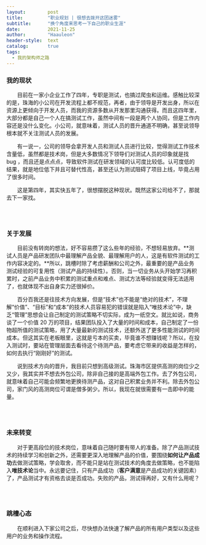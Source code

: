 ```yaml
---
layout:        post
title:         "职业规划 | 很想去拨开这团迷雾"
subtitle:      "换个角度来思考一下自己的职业生涯"
date:          2021-11-25
author:        "Haauleon"
header-style:  text
catalog:       true
tags:
  - 我的架构师之路
---
```


### 我的现状
&emsp;&emsp;目前在一家小企业工作了四年，专职是测试，也搞过爬虫和运维。感触比较深的是，珠海的小公司在开发流程上都不规范，再者，由于领导是开发出身，所以在资源上更倾向于开发人员，而我的资源多数从开发那里沟通获得。而且这四年里，大部分都是自己一个人在搞测试工作，虽然中间有一段是两个人协同，但是工作内容还是没什么变化。小公司，就意味着，测试人员的晋升通道不明确，甚至说领导根本就不关注测试人员的发展。           

&emsp;&emsp;有一说一，公司的领导会拿开发人员和测试人员进行比较，觉得测试工作技术含量低，虽然都是技术岗，但是大多数情况下领导们对测试人员的印象就是找 bug ，而且还是点点点，导致软件测试在研发领域的认可度比较低。认可度低的结果，就是地位低下并且可替代性高，甚至还认为测试阻碍了项目上线，毕竟占用了很多时间。            

&emsp;&emsp;这是第四年，其实快五年了，很想摆脱这种现状。既然这家公司给不了，那就去下一家找。           

<br><br>

### 关于发展
&emsp;&emsp;目前没有转岗的想法，好不容易攒了这么些年的经验，不想轻易放弃。**测试人员是产品研发团队中最理解产品全貌、最理解用户的人，这是有软件测试的工作内容决定的。**所以，跳槽时除了考虑薪酬和公司之外，最重要的是产品业务测试经验的可复用性（测试产品的持续性）。否则，当一切业务从头开始学习再积累时，之前产品业务中积累的测试重点和难点、测试方法等经验就变得无法适用了，也就体现不出自身实力还很掉价。      

&emsp;&emsp;百分百我还是往技术方向发展，但是“技术”也不能是“绝对的技术”，不理解“价值”、“目标”和“成本”的技术人员容易犯的错误就是陷入“唯技术论”中，缺乏“管理”思想会让自己制定的测试策略不切实际，成为一纸空文。就比如说，商务谈了一个价值 20 万的项目，结果团队投入了大量的时间和成本，自己制定了一份物超所值的测试策略，用了大量最新的测试技术，还额外送了更多性能测试的时间成本。但这其实在老板眼里，这就是亏本的买卖，毕竟谁不想赚钱呢？所以，在投入测试时，要站在管理层面去看待这个待测产品，要考虑它带来的收益是怎样的，如何去执行“刚刚好”的测试。    

&emsp;&emsp;说到技术方向的晋升，我目前只想到高级测试。珠海市区提供高测的岗位少之又少，我其实并不想去外包公司，除非自己接的是高端外包工作。去了外包公司，就意味着自己可能会频繁地更换待测产品，这对自己积累业务并不利。除去外包公司，家门风的高测岗位可谓是僧多粥少。所以，我现在就很需要有一击即中的能量。             

<br><br>

### 未来转变
&emsp;&emsp;对于更高段位的技术岗位，意味着自己随时要有带人的准备。除了产品测试技术的持续学习和创新之外，还需要更深入地理解产品的价值，要围绕**如何让产品成功**去做测试策略，学会取舍，而不能只是站在测试技术的角度去做策略，也不能陷入**唯技术论**当中。永远要记住，只有产品成功（**客户满意**是产品成功的关键因素）了，产品测试才有资格去谈是否成功。失败的产品，测试得再好，又有什么用呢？        

<br><br>

### 跳槽心态
&emsp;&emsp;在顺利进入下家公司之后，尽快想办法快速了解产品的所有用户类型以及这些用户的业务和操作流程。